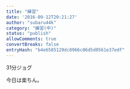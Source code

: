 ```yaml
---
title: "練習"
date: '2016-09-12T20:21:27'
author: "subaru44k"
category: "練習(中)"
status: "publish"
allowComments: true
convertBreaks: false
entryHash: "b4e6585129dc8966c06d5d0561e37edf"
---
```

31分ジョグ

今日は楽ちん。
